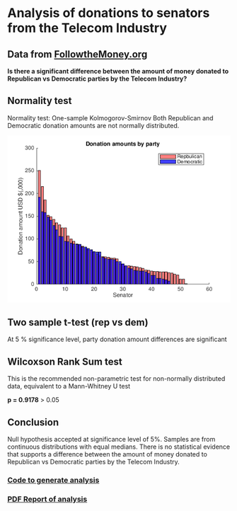 # Analysis of donations to senators from the Telecom Industry
## Data from [FollowtheMoney.org](https://www.followthemoney.org/show-me?f-fc=1&c-exi=1&c-r-ot=U#%5B%7B1%7Cgro=c-t-id,d-cci)

**Is there a significant difference between the amount of money donated to Republican vs Democratic parties by the Telecom Industry?**

## Normality test
Normality test: One-sample Kolmogorov-Smirnov
Both Republican and Democratic donation amounts are not normally distributed.

![senatordonations_01.PNG](https://github.com/ahl54/telecom-senator-donations/blob/master/senatordonations_01.png)
## Two sample t-test (rep vs dem)
At 5 % significance level, party donation amount differences are significant
 
## Wilcoxson Rank Sum test
This is the recommended non-parametric test for non-normally distributed data, equivalent to a Mann-Whitney U test

**p = 0.9178** > 0.05 

## Conclusion
Null hypothesis accepted at significance level of 5%. Samples are from continuous distributions with equal medians.
There is no statistical evidence that supports a difference between the amount of money donated to Republican vs Democratic parties by the Telecom Industry.

### [Code to generate analysis](https://github.com/ahl54/telecom-senator-donations/blob/master/senatordonations.m)
### [PDF Report of analysis](https://github.com/ahl54/telecom-senator-donations/blob/master/telecom-senator-donations.pdf)

